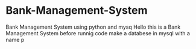 # Bank-Management-System
Bank Management System using python and mysq
Hello this is a Bank Management System 
before runnig code make a databese in mysql with a name p 
